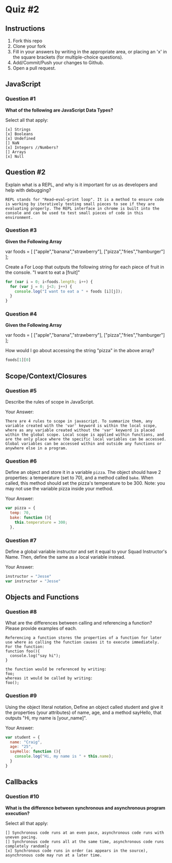 # Quiz #2

## Instructions

1. Fork this repo
2. Clone your fork
3. Fill in your answers by writing in the appropriate area, or placing an 'x' in
the square brackets (for multiple-choice questions).
4. Add/Commit/Push your changes to Github.
5. Open a pull request.

## JavaScript

### Question #1

**What of the following are JavaScript Data Types?**

Select all that apply:
```
[x] Strings
[x] Booleans
[x] Undefined
[] NaN
[x] Integers //Numbers?
[] Arrays
[x] Null
```

## Question #2

Explain what is a REPL, and why is it important for us as developers and help with debugging?

```text
REPL stands for "Read–eval–print loop". It is a method to ensure code is working by iteratively testing small pieces to see if they are evaluating properly. The REPL interface in chrome is built into the console and can be used to test small pieces of code in this environment.
```
### Question #3

**Given the Following Array**

var foods = [ ["apple","banana","strawberry"], ["pizza","fries","hamburger"] ];

Create a For Loop that outputs the following string for each piece of fruit in the console. "I want to eat a [fruit]"

```js
for (var i = 0; i<foods.length; i++) {
  for (var j = 0; j<3; j++) {
    console.log("I want to eat a " + foods [i][j]);
  }
}
```
### Question #4

**Given the Following Array**

var foods = [ ["apple","banana","strawberry"], ["pizza","fries","hamburger"] ];

How would I go about accessing the string "pizza" in the above array?

```js
foods[1][0]
```

## Scope/Context/Closures

### Question #5

Describe the rules of scope in JavaScript.

Your Answer:
```text
There are 4 rules to scope in javascript. To summarize them, any variable created with the 'var' keyword is within the local scope, where as any variable created without the 'var' keyword is placed within the global scope. Local scope is applied within functions, and are the only place where the specific local variables can be accessed. Global variables can be accessed within and outside any functions or anywhere else in a program.

```

### Question #6

Define an object and store it in a variable `pizza`. The object should have 2
properties: a temperature (set to 70), and a method called `bake`. When called,
this method should set the pizza's temperature to be 300. Note: you may not use
the variable pizza inside your method.

Your Answer:
```js
var pizza = {
  temp: 70,
  bake: function (){
    this.temperature = 300;
  },
```

### Question #7

Define a global variable instructor and set it equal to your Squad Instructor's Name. Then, define the same as a local variable instead.

Your Answer:
```js
instructor = "Jesse"
var instructor = "Jesse"
```

## Objects and Functions

### Question #8

What are the differences between calling and referencing a function? Please provide examples of each.

```text
Referencing a function stores the properties of a function for later use where as calling the function causes it to execute immediately.
For the function:
function foo(){
  console.log("say hi");
}

the function would be referenced by writing:
foo;
whereas it would be called by writing:
foo();
```

### Question #9

Using the object literal notation, Define an object called student and give it the properties (your attributes) of name, age, and a method sayHello, that outputs "Hi, my name is [your_name]".

Your Answer:
```js
var student = {
  name: "Craig",
  age: "25",
  sayHello: function (){
    console.log("Hi, my name is " + this.name);
  }
}
```

## Callbacks

### Question #10

**What is the difference between synchronous and asynchronous program execution?**

Select all that apply:
```
[] Synchronous code runs at an even pace, asynchronous code runs with uneven pacing.
[] Synchronous code runs all at the same time, asynchronous code runs completely randomly
[x] Synchronous code runs in order (as appears in the source), asynchronous code may run at a later time.
```
